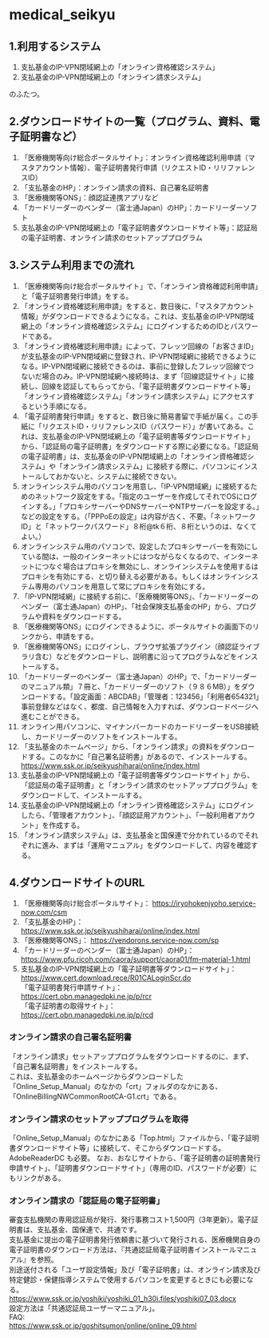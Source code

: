 # medical_seikyu

## 1.利用するシステム
1. 支払基金のIP-VPN閉域網上の「オンライン資格確認システム」
2. 支払基金のIP-VPN閉域網上の「オンライン請求システム」
  
のふたつ。
  
## 2.ダウンロードサイトの一覧（プログラム、資料、電子証明書など）
1. 「医療機関等向け総合ポータルサイト」：オンライン資格確認利用申請（マスタアカウント情報）、電子証明書発行申請（リクエストID・リリファレンスID）
2. 「支払基金のHP」：オンライン請求の資料、自己署名証明書
3. 「医療機関等ONS」：顔認証連携アプリなど
4. 「カードリーダーのベンダー（富士通Japan）のHP」：カードリーダーソフト
5. 支払基金のIP-VPN閉域網上の「電子証明書ダウンロードサイト等」：認証局の電子証明書、オンライン請求のセットアッププログラム
  
## 3.システム利用までの流れ
1. 「医療機関等向け総合ポータルサイト」で、「オンライン資格確認利用申請」と「電子証明書発行申請」をする。
2. 「オンライン資格確認利用申請」をすると、数日後に、「マスタアカウント情報」がダウンロードできるようになる。これは、支払基金のIP-VPN閉域網上の「オンライン資格確認システム」にログインするためのIDとパスワードである。  
3. 「オンライン資格確認利用申請」によって、フレッツ回線の「お客さまID」が支払基金のIP-VPN閉域網に登録され、IP-VPN閉域網に接続できるようになる。IP-VPN閉域網に接続できるのは、事前に登録したフレッツ回線でつないだ場合のみ。IP-VPN閉域網へ接続時は、まず「回線認証サイト」に接続し、回線を認証してもらってから、「電子証明書ダウンロードサイト等」「オンライン資格確認システム」「オンライン請求システム」にアクセスするという手順になる。  
4. 「電子証明書発行申請」をすると、数日後に簡易書留で手紙が届く。この手紙に「リクエストID・リリファレンスID（パスワード）」が書いてある。これは、支払基金のIP-VPN閉域網上の「電子証明書等ダウンロードサイト」から、「認証局の電子証明書」をダウンロードする際に必要になる。「認証局の電子証明書」は、支払基金のIP-VPN閉域網上の「オンライン資格確認システム」や「オンライン請求システム」に接続する際に、パソコンにインストールしておかないと、システムに接続できない。
5. オンラインシステム用のパソコンを用意し、「IP-VPN閉域網」に接続するためのネットワーク設定をする。「指定のユーザーを作成してそれでOSにログインする。」「プロキシサーバーやDNSサーバーやNTPサーバーを設定する。」などの設定をする。（「PPPoEの設定」は内容が古く、不要。「ネットワークID」と「ネットワークパスワード」８桁@tk６桁、８桁というのは、なくてよい。）
6. オンラインシステム用のパソコンで、設定したプロキシサーバーを有効にしている間は、一般のインターネットにはつながらなくなるので、インターネットにつなぐ場合はプロキシを無効にし、オンラインシステムを使用するはプロキシを有効にする、と切り替える必要がある。もしくはオンラインシステム専用のパソコンを用意して常にプロキシを有効にする。  
7. 「IP-VPN閉域網」に接続する前に、「医療機関等ONS」、「カードリーダーのベンダー（富士通Japan）のHP」、「社会保険支払基金のHP」から、プログラムや資料をダウンロードする。
8. 「医療機関等ONS」にログインできるように、ポータルサイトの画面下のリンクから、申請をする。  
9.  「医療機関等ONS」にログインし、ブラウザ拡張プラグイン（顔認証ライブラリ含む）などをダウンロードし、説明書に沿ってプログラムなどをインストールする。  
10. 「カードリーダーのベンダー（富士通Japan）のHP」で、「カードリーダーのマニュアル類」７冊と、「カードリーダーのソフト（９８６MB）」をダウンロードする。「設定画面：ABCDAB」「管理者：123456」「利用者654321」事前登録などはなく、都度、自己情報を入力すれば、ダウンロードページへ進むことができる。
11. オンライン用パソコンに、マイナンバーカードのカードリーダーをUSB接続し、カードリーダーのソフトをインストールする。
12. 「支払基金のホームページ」から、「オンライン請求」の資料をダウンロードする。このなかに「自己署名証明書」があるので、インストールする。  https://www.ssk.or.jp/seikyushiharai/online/index.html  
13. 支払基金のIP-VPN閉域網上の「電子証明書等ダウンロードサイト」から、「認証局の電子証明書」と「オンライン請求のセットアッププログラム」をダウンロードして、インストールする。
14. 支払基金のIP-VPN閉域網上の「オンライン資格確認システム」にログインしたら、「管理者アカウント」、「顔認証用アカウント」、「一般利用者アカウント」を作成する。  
15. 「オンライン請求システム」は、支払基金と国保連で分かれているのでそれぞれに進み、まずは「運用マニュアル」をダウンロードして、内容を確認する。
  
## 4.ダウンロードサイトのURL
1. 「医療機関等向け総合ポータルサイト」：  https://iryohokenjyoho.service-now.com/csm  
2. 「支払基金のHP」：  https://www.ssk.or.jp/seikyushiharai/online/index.html  
3. 「医療機関等ONS」：  https://vendorons.service-now.com/sp  
4. 「カードリーダーのベンダー（富士通Japan）のHP」：  https://www.pfu.ricoh.com/caora/support/caora01/fm-material-1.html  
5. 支払基金のIP-VPN閉域網上の「電子証明書等ダウンロードサイト」：  https://www.cert.download.rece/R01CALoginScr.do  
「電子証明書発行申請サイト」：  
https://cert.obn.managedpki.ne.jp/p/rcr  
「電子証明書の取得サイト」：  
https://cert.obn.managedpki.ne.jp/p/rcd  
  
  
### オンライン請求の自己署名証明書
「オンライン請求」セットアッププログラムをダウンロードするのに、まず、「自己署名証明書」をインストールする。  
これは、支払基金のホームページからダウンロードした「Online_Setup_Manual」のなかの「crt」フォルダのなかにある、「OnlineBillingNWCommonRootCA-G1.crt」である。  
  
### オンライン請求のセットアッププログラムを取得
「Online_Setup_Manual」のなかにある「Top.html」ファイルから、「電子証明書ダウンロードサイト等」に接続して、そこからダウンロードする。  
AdobeReaderDC も必要。
なお、おなじサイトから、「電子証明書の証明書発行申請サイト」、「証明書ダウンロードサイト」（専用のID、パスワードが必要）にもリンクがある。

### オンライン請求の「認証局の電子証明書」
審査支払機関の専用認証局が発行、発行事務コスト1,500円（3年更新）。電子証明書は、支払基金、国保連で、共通です。  
支払基金に提出の電子証明書発行依頼書に基づいて発行される、医療機関自身の電子証明書のダウンロード方法は、『共通認証局電子証明書インストールマニュアル』を参照。  
別途送付される「ユーザ設定情報」及び「電子証明書」は、オンライン請求及び特定健診・保健指導システムで使用するパソコンを変更するときにも必要になる。  
https://www.ssk.or.jp/yoshiki/yoshiki_01_h30i.files/yoshiki07_03.docx  
設定方法は「共通認証局ユーザーマニュアル」。  
FAQ:  
https://www.ssk.or.jp/goshitsumon/online/online_09.html  
  